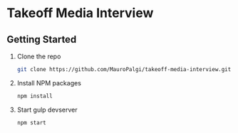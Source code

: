# Takeoff Media Interview
## Getting Started

1. Clone the repo
   ```sh
   git clone https://github.com/MauroPalgi/takeoff-media-interview.git
   ```
2. Install NPM packages
   ```sh
   npm install
   ```
3. Start gulp devserver
   ```sh
   npm start
   ```

